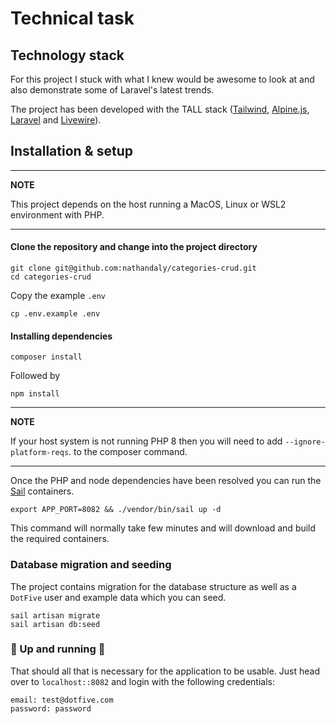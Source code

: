 # Technical task

## Technology stack

For this project I stuck with what I knew would be awesome to look at and also demonstrate some of Laravel's latest trends.

The project has been developed with the TALL stack ([Tailwind](), [Alpine.js](), [Laravel]() and [Livewire]()).

## Installation & setup

---
**NOTE**

This project depends on the host running a MacOS, Linux or WSL2 environment with PHP.

---

#### Clone the repository and change into the project directory
```
git clone git@github.com:nathandaly/categories-crud.git
cd categories-crud
```
Copy the example `.env`
```
cp .env.example .env
```
#### Installing dependencies
```
composer install
```
Followed by

```
npm install
```
---
**NOTE**

If your host system is not running PHP 8 then you will need to add `--ignore-platform-reqs`. to the composer command.

---

Once the PHP and node dependencies have been resolved you can run the [Sail]() containers.

```
export APP_PORT=8082 && ./vendor/bin/sail up -d
```
This command will normally take few minutes and will download and build the required containers.

### Database migration and seeding
The project contains migration for the database structure as well as a `DotFive` user and example data which you can seed.
```
sail artisan migrate
sail artisan db:seed
```

### :tada: Up and running :tada:
That should all that is necessary for the application to be usable.
Just head over to `localhost::8082` and login with the following credentials:
```
email: test@dotfive.com
password: password
```
